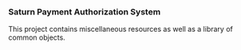### Saturn Payment Authorization System
This project contains miscellaneous resources as well as a library of common objects.
